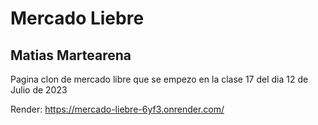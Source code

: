 # Mercado Liebre

## Matias Martearena

Pagina clon de mercado libre que se empezo en la clase 17 del dia 12 de Julio de 2023

Render: https://mercado-liebre-6yf3.onrender.com/
